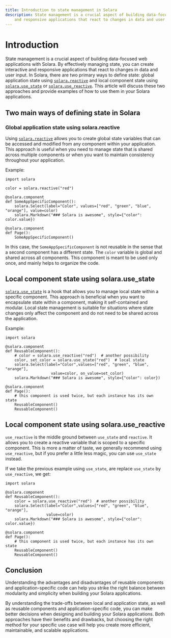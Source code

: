 ```yaml
---
title: Introduction to state management in Solara
description: State management is a crucial aspect of building data-focused web applications with Solara. By effectively managing state, you can create interactive
    and responsive applications that react to changes in data and user input.
---
```

# Introduction

State management is a crucial aspect of building data-focused web applications with Solara. By effectively managing state, you can create interactive and responsive applications that react to changes in data and user input. In Solara, there are two primary ways to define state: global application state using [`solara.reactive`](/documentation/api/utilities/reactive) and local component state using [`solara.use_state`](/documentation/api/hooks/use_state) or [`solara.use_reactive`](/documentation/api/hooks/use_reactive). This article will discuss these two approaches and provide examples of how to use them in your Solara applications.

## Two main ways of defining state in Solara

### Global application state using solara.reactive

Using [`solara.reactive`](/documentation/api/utilities/reactive) allows you to create global state variables that can be accessed and modified from any component within your application. This approach is useful when you need to manage state that is shared across multiple components or when you want to maintain consistency throughout your application.

Example:

```solara
import solara

color = solara.reactive("red")

@solara.component
def SomeAppSpecificComponent():
    solara.Select(label="Color", values=["red", "green", "blue", "orange"], value=color)
    solara.Markdown("### Solara is awesome", style={"color": color.value})

@solara.component
def Page():
    SomeAppSpecificComponent()

```

In this case, the `SomeAppSpecificComponent` is not reusable in the sense that a second component has a different state. The `color` variable is global and shared across all components. This component is meant to be used only once, and mainly helps to organize the code.

## Local component state using solara.use_state

[`solara.use_state`](/documentation/api/hooks/use_state) is a hook that allows you to manage local state within a specific component. This approach is beneficial when you want to encapsulate state within a component, making it self-contained and modular. Local state management is suitable for situations where state changes only affect the component and do not need to be shared across the application.

Example:
```solara
import solara

@solara.component
def ReusableComponent():
    # color = solara.use_reactive("red")  # another possibility
    color, set_color = solara.use_state("red")  # local state
    solara.Select(label="Color",values=["red", "green", "blue", "orange"],
                    value=color, on_value=set_color)
    solara.Markdown("### Solara is awesome", style={"color": color})

@solara.component
def Page():
    # this component is used twice, but each instance has its own state
    ReusableComponent()
    ReusableComponent()

```

## Local component state using solara.use_reactive


`use_reactive` is the middle ground between `use_state` and `reactive`. It allows you to create a reactive variable that is scoped to a specific component. This is more a matter of taste, we generally recommend using `use_reactive`, but if you prefer a little less magic, you can use `use_state` instead.


If we take the previous example using `use_state`, are replace `use_state` by `use_reactive`, we get:
```solara
import solara

@solara.component
def ReusableComponent():
    color = solara.use_reactive("red")  # another possibility
    solara.Select(label="Color",values=["red", "green", "blue", "orange"],
                  value=color)
    solara.Markdown("### Solara is awesome", style={"color": color.value})

@solara.component
def Page():
    # this component is used twice, but each instance has its own state
    ReusableComponent()
    ReusableComponent()

```

## Conclusion
Understanding the advantages and disadvantages of reusable components and application-specific code can help you strike the right balance between modularity and simplicity when building your Solara applications.

By understanding the trade-offs between local and application state, as well as reusable components and application-specific code, you can make better decisions when designing and building your Solara applications. Both approaches have their benefits and drawbacks, but choosing the right method for your specific use case will help you create more efficient, maintainable, and scalable applications.
